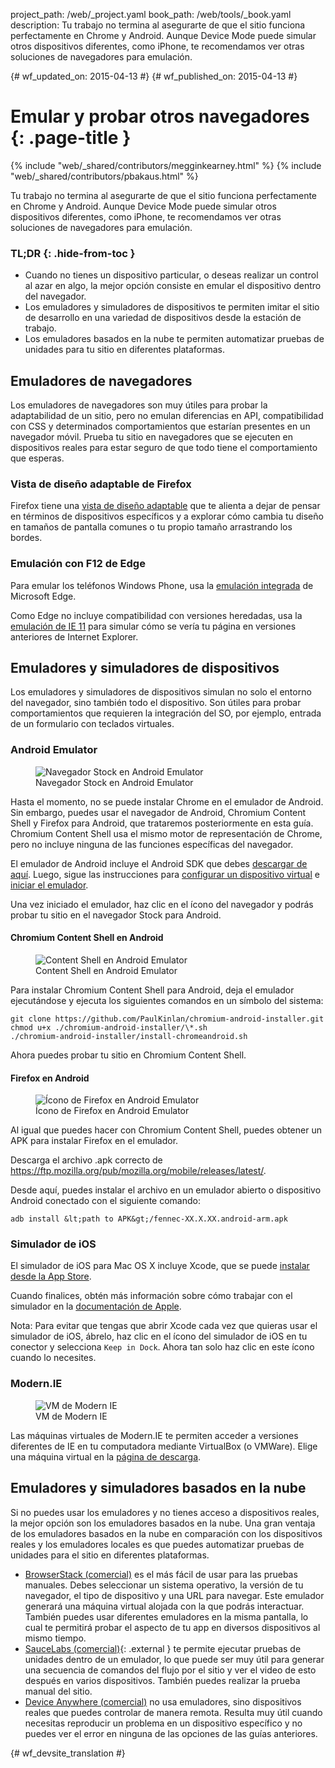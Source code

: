 project_path: /web/_project.yaml
book_path: /web/tools/_book.yaml
description: Tu trabajo no termina al asegurarte de que el sitio funciona perfectamente en Chrome y Android. Aunque Device Mode puede simular otros dispositivos diferentes, como iPhone, te recomendamos ver otras soluciones de navegadores para emulación.

{# wf_updated_on: 2015-04-13 #}
{# wf_published_on: 2015-04-13 #}

# Emular y probar otros navegadores {: .page-title }

{% include "web/_shared/contributors/megginkearney.html" %}
{% include "web/_shared/contributors/pbakaus.html" %}

Tu trabajo no termina al asegurarte de que el sitio funciona perfectamente en Chrome y Android. Aunque Device Mode puede simular otros dispositivos diferentes, como iPhone, te recomendamos ver otras soluciones de navegadores para emulación.


### TL;DR {: .hide-from-toc }
- Cuando no tienes un dispositivo particular, o deseas realizar un control al azar en algo, la mejor opción consiste en emular el dispositivo dentro del navegador.
- Los emuladores y simuladores de dispositivos te permiten imitar el sitio de desarrollo en una variedad de dispositivos desde la estación de trabajo.
- Los emuladores basados en la nube te permiten automatizar pruebas de unidades para tu sitio en diferentes plataformas.


## Emuladores de navegadores

Los emuladores de navegadores son muy útiles para probar la adaptabilidad de un sitio, pero no
emulan diferencias en API, compatibilidad con CSS y determinados comportamientos que estarían presentes
en un navegador móvil. Prueba tu sitio en navegadores que se ejecuten en dispositivos reales para estar
seguro de que todo tiene el comportamiento que esperas.

### Vista de diseño adaptable de Firefox

Firefox tiene una [vista de diseño adaptable](https://developer.mozilla.org/en-US/docs/Tools/Responsive_Design_View)
que te alienta a dejar de pensar en términos de dispositivos específicos y a
explorar cómo cambia tu diseño en tamaños de pantalla comunes o tu propio tamaño
arrastrando los bordes.

### Emulación con F12 de Edge

Para emular los teléfonos Windows Phone, usa la [emulación integrada](https://dev.modern.ie/platform/documentation/f12-devtools-guide/emulation/) de Microsoft Edge.

Como Edge no incluye compatibilidad con versiones heredadas, usa la [emulación de IE 11](https://msdn.microsoft.com/en-us/library/dn255001(v=vs.85).aspx) para simular cómo se vería tu página en versiones anteriores de Internet Explorer.

## Emuladores y simuladores de dispositivos

Los emuladores y simuladores de dispositivos simulan no solo el entorno del navegador, sino también todo el dispositivo. Son útiles para probar comportamientos que requieren la integración del SO, por ejemplo, entrada de un formulario con teclados virtuales.

### Android Emulator

<figure class="attempt-right">
  <img src="imgs/android-emulator-stock-browser.png" alt="Navegador Stock en Android Emulator">
  <figcaption>Navegador Stock en Android Emulator</figcaption>
</figure>

Hasta el momento, no se puede instalar Chrome en el emulador de Android. Sin embargo, puedes usar el navegador de Android, Chromium Content Shell y Firefox para Android, que trataremos posteriormente en esta guía. Chromium Content Shell usa el mismo motor de representación de Chrome, pero no incluye ninguna de las funciones específicas del navegador.

El emulador de Android incluye el Android SDK que debes <a href="http://developer.android.com/sdk/installing/studio.html">descargar de
aquí</a>. Luego, sigue las instrucciones para <a href="http://developer.android.com/tools/devices/managing-avds.html">configurar un dispositivo virtual</a> e <a href="http://developer.android.com/tools/devices/emulator.html">iniciar el emulador</a>.

Una vez iniciado el emulador, haz clic en el ícono del navegador y podrás probar tu sitio en el navegador Stock para Android.

#### Chromium Content Shell en Android

<figure class="attempt-right">
  <img src="imgs/android-avd-contentshell.png" alt="Content Shell en Android Emulator">
  <figcaption>Content Shell en Android Emulator</figcaption>
</figure>

Para instalar Chromium Content Shell para Android, deja el emulador ejecutándose
y ejecuta los siguientes comandos en un símbolo del sistema:

    git clone https://github.com/PaulKinlan/chromium-android-installer.git
    chmod u+x ./chromium-android-installer/\*.sh
    ./chromium-android-installer/install-chromeandroid.sh

Ahora puedes probar tu sitio en Chromium Content Shell.


#### Firefox en Android

<figure class="attempt-right">
  <img src="imgs/ff-on-android-emulator.png" alt="Ícono de Firefox en Android Emulator">
  <figcaption>Ícono de Firefox en Android Emulator</figcaption>
</figure>

Al igual que puedes hacer con Chromium Content Shell, puedes obtener un APK para instalar Firefox en el emulador.

Descarga el archivo .apk correcto de <a href="https://ftp.mozilla.org/pub/mozilla.org/mobile/releases/latest/">https://ftp.mozilla.org/pub/mozilla.org/mobile/releases/latest/</a>.

Desde aquí, puedes instalar el archivo en un emulador abierto o dispositivo Android conectado con el siguiente comando:

    adb install &lt;path to APK&gt;/fennec-XX.X.XX.android-arm.apk


### Simulador de iOS

El simulador de iOS para Mac OS X incluye Xcode, que se puede [instalar desde la
App Store](https://itunes.apple.com/us/app/xcode/id497799835?ls=1&mt=12).

Cuando finalices, obtén más información sobre cómo trabajar con el simulador en la [documentación de Apple](https://developer.apple.com/library/prerelease/ios/documentation/IDEs/Conceptual/iOS_Simulator_Guide/Introduction/Introduction.html).

Nota: Para evitar que tengas que abrir Xcode cada vez que quieras usar el simulador de iOS, ábrelo, haz clic en el ícono del simulador de iOS en tu conector y selecciona `Keep in Dock`. Ahora tan solo haz clic en este ícono cuando lo necesites.

### Modern.IE

<figure class="attempt-right">
  <img src="imgs/modern-ie-simulator.png" alt="VM de Modern IE">
  <figcaption>VM de Modern IE</figcaption>
</figure>

Las máquinas virtuales de Modern.IE te permiten acceder a versiones diferentes de IE en tu computadora mediante VirtualBox (o VMWare). Elige una máquina virtual en la <a href="https://modern.ie/en-us/virtualization-tools#downloads">página de descarga</a>.


## Emuladores y simuladores basados en la nube

Si no puedes usar los emuladores y no tienes acceso a dispositivos reales, la mejor opción son los emuladores basados en la nube. Una gran ventaja de los emuladores basados en la nube en comparación con los dispositivos reales y los emuladores locales es que puedes automatizar pruebas de unidades para el sitio en diferentes plataformas.

* [BrowserStack (comercial)](https://www.browserstack.com/automate) es el más fácil de usar para las pruebas manuales. Debes seleccionar un sistema operativo, la versión de tu navegador, el tipo de dispositivo y una URL para navegar. Este emulador generará una máquina virtual alojada con la que podrás interactuar. También puedes usar diferentes emuladores en la misma pantalla, lo cual te permitirá probar el aspecto de tu app en diversos dispositivos al mismo tiempo.
* [SauceLabs (comercial)](https://saucelabs.com/){: .external } te permite ejecutar pruebas de unidades dentro de un emulador, lo que puede ser muy útil para generar una secuencia de comandos del flujo por el sitio y ver el video de esto después en varios dispositivos. También puedes realizar la prueba manual del sitio.
* [Device Anywhere (comercial)](http://www.keynote.com/solutions/testing/mobile-testing) no
usa emuladores, sino dispositivos reales que puedes controlar de manera remota. Resulta muy útil cuando necesitas reproducir un problema en un dispositivo específico y no puedes ver el error en ninguna de las opciones de las guías anteriores.





{# wf_devsite_translation #}
